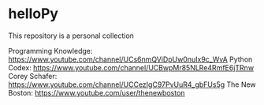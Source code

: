 # helloPy
This repository is a personal collection

Programming Knowledge: https://www.youtube.com/channel/UCs6nmQViDpUw0nuIx9c_WvA
Python Codex: https://www.youtube.com/channel/UCBwpMr85NLRe4RmfE6jTRnw
Corey Schafer: https://www.youtube.com/channel/UCCezIgC97PvUuR4_gbFUs5g
The New Boston: https://www.youtube.com/user/thenewboston
